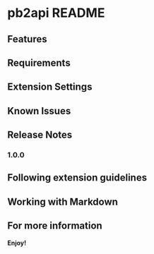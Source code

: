 # pb2api README

## Features

## Requirements

## Extension Settings

## Known Issues

## Release Notes

### 1.0.0

## Following extension guidelines

## Working with Markdown

## For more information

**Enjoy!**

